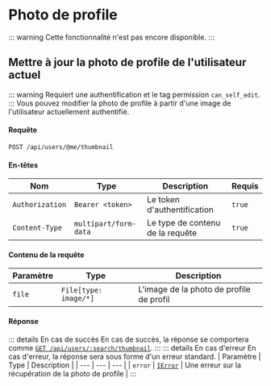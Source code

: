 # Photo de profile
::: warning
Cette fonctionnalité n'est pas encore disponible.
:::
## Mettre à jour la photo de profile de l'utilisateur actuel
::: warning
Requiert une authentification et le tag permission `can_self_edit`.
:::
Vous pouvez modifier la photo de profile à partir d'une image de l'utilisateur actuellement authentifié.

#### Requête
```http
POST /api/users/@me/thumbnail
```

#### En-têtes
| Nom | Type | Description | Requis |
| --- | --- | --- | --- |
| `Authorization` | `Bearer <token>` | Le token d'authentification | `true` |
| `Content-Type` | `multipart/form-data` | Le type de contenu de la requête | `true` |

#### Contenu de la requête
| Paramètre | Type | Description |
| --- | --- | --- |
| `file` | `File[type: image/*]` | L'image de la photo de profile de profil |

#### Réponse
::: details En cas de succès
En cas de succès, la réponse se comportera comme [`GET /api/users/:search/thumbnail`](/docs/api/users/get-thumbnail).
:::
::: details En cas d'erreur
En cas d'erreur, la réponse sera sous forme d'un erreur standard.
| Paramètre | Type | Description |
| --- | --- | --- |
| `error` | [`IError`](/docs/api/typing.html#ierror) | Une erreur sur la récupération de la photo de profile |
:::